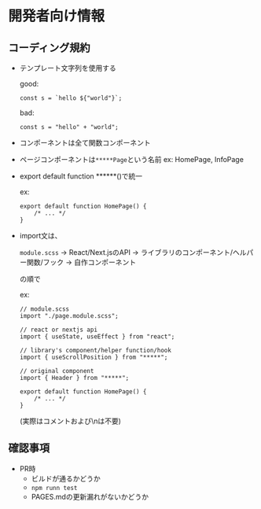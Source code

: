# 開発者向け情報

## コーディング規約

- テンプレート文字列を使用する

    good:
    ```
    const s = `hello ${"world"}`;
    ```
    bad:
    ```
    const s = "hello" + "world";
    ```
- コンポーネントは全て関数コンポーネント
- ページコンポーネントは`*****Page`という名前
    ex: HomePage, InfoPage
- export default function ******()で統一

    ex:
    ```page.tsx
    export default function HomePage() {
        /* ... */
    }
    ```
- import文は、

    `module.scss` -> React/Next.jsのAPI -> ライブラリのコンポーネント/ヘルパー関数/フック -> 自作コンポーネント
    
    の順で

    ex:
    ```page.tsx
    // module.scss
    import "./page.module.scss";

    // react or nextjs api
    import { useState, useEffect } from "react";

    // library's component/helper function/hook
    import { useScrollPosition } from "*****";

    // original component
    import { Header } from "*****";

    export default function HomePage() {
        /* ... */
    }
    ```

    (実際はコメントおよび\nは不要)

## 確認事項
- PR時
    - ビルドが通るかどうか
    - `npm runn test`
    - PAGES.mdの更新漏れがないかどうか